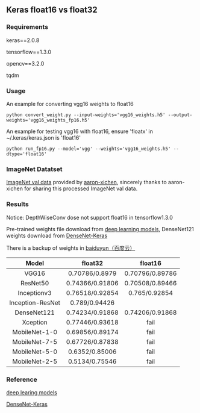 ## Keras float16 vs float32

### Requirements

keras==2.0.8

tensorflow==1.3.0

opencv==3.2.0

tqdm

### Usage

An example for converting vgg16 weights to float16

    python convert_weight.py --input-weights='vgg16_weights.h5' --output-weights='vgg16_weights_fp16.h5'

An example for testing vgg16 with float16, ensure 'floatx' in ~/.keras/keras.json is 'float16'

    python run_fp16.py --model='vgg' --weights='vgg16_weights.h5' --dtype='float16'

### ImageNet Datatset

[ImageNet val data](http://ml.cs.tsinghua.edu.cn/~chenxi/dataset/val224_compressed.pkl) 
provided by [aaron-xichen](https://github.com/aaron-xichen), 
sincerely thanks to aaron-xichen for sharing this processed ImageNet val data.

### Results

Notice: DepthWiseConv dose not support float16 in tensorflow1.3.0

Pre-trained weights file download from [deep learning models](https://github.com/fchollet/deep-learning-models), 
DenseNet121 weights download from [DenseNet-Keras](https://github.com/flyyufelix/DenseNet-Keras)

There is a backup of weights in [baiduyun（百度云）](https://pan.baidu.com/s/1oIiDqQBVko39M9_C3RvFlQ)

|Model                  | float32              |float16                 |
| :-------------------: |:--------------------:|:---------------------: |
| VGG16                 | 0.70786/0.8979       | 0.70796/0.89786        |
|ResNet50               | 0.74366/0.91806      | 0.70508/0.89466        |
|Inceptionv3            | 0.76518/0.92854      | 0.765/0.92854          |
|Inception-ResNet       | 0.789/0.94426        | |
|DenseNet121            | 0.74234/0.91868      | 0.74206/0.91868        |
|Xception               | 0.77446/0.93618      | fail                   |
|MobileNet-1-0          | 0.69856/0.89174      | fail |
|MobileNet-7-5          | 0.67726/0.87838      | fail |
|MobileNet-5-0          | 0.6352/0.85006       | fail |
|MobileNet-2-5          | 0.5134/0.75546       | fail |

### Reference

[deep learing models](https://github.com/fchollet/deep-learning-models)

[DenseNet-Keras](https://github.com/flyyufelix/DenseNet-Keras)
